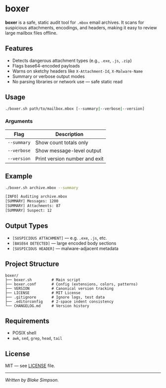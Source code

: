 # boxer

**boxer** is a safe, static audit tool for `.mbox` email archives. It scans for suspicious attachments, encodings, and headers, making it easy to review large mailbox files offline.

## Features

- Detects dangerous attachment types (e.g., `.exe`, `.js`, `.zip`)
- Flags base64-encoded payloads
- Warns on sketchy headers like `X-Attachment-Id`, `X-Malware-Name`
- Summary or verbose output modes
- No parsing libraries or network use — safe static read

## Usage

```bash
./boxer.sh path/to/mailbox.mbox [--summary|--verbose|--version]
```

### Arguments
| Flag         | Description                             |
|--------------|-----------------------------------------|
| `--summary`  | Show count totals only                  |
| `--verbose`  | Show message-level output               |
| `--version`  | Print version number and exit           |

## Example

```bash
./boxer.sh archive.mbox --summary

[INFO] Auditing archive.mbox
[SUMMARY] Messages: 1200
[SUMMARY] Attachments: 87
[SUMMARY] Suspect: 12
```

## Output Types
- `[SUSPICIOUS ATTACHMENT]` — e.g. `.exe`, `.js`, etc.
- `[BASE64 DETECTED]` — large encoded body sections
- `[SUSPICIOUS HEADER]` — malware-adjacent metadata

## Project Structure
```
boxer/
├── boxer.sh         # Main script
├── boxer.conf       # Config (extensions, colors, patterns)
├── VERSION          # Canonical version tracking
├── LICENSE          # MIT License
├── .gitignore       # Ignore logs, test data
├── .editorconfig    # 2-space indent consistency
└── CHANGELOG.md     # Version history
```

## Requirements
- POSIX shell
- `awk`, `sed`, `grep`, `head`, `tail`

## License
MIT — see [LICENSE](./LICENSE) file.

---

*Written by Blake Simpson.*
